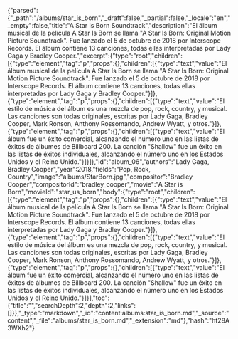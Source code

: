 {"parsed":{"_path":"/albums/star_is_born","_draft":false,"_partial":false,"_locale":"en","_empty":false,"title":"A Star is Born Soundtrack","description":"El álbum musical de la película A Star Is Born se llama \"A Star Is Born: Original Motion Picture Soundtrack\". Fue lanzado el 5 de octubre de 2018 por Interscope Records. El álbum contiene 13 canciones, todas ellas interpretadas por Lady Gaga y Bradley Cooper.","excerpt":{"type":"root","children":[{"type":"element","tag":"p","props":{},"children":[{"type":"text","value":"El álbum musical de la película A Star Is Born se llama \"A Star Is Born: Original Motion Picture Soundtrack\". Fue lanzado el 5 de octubre de 2018 por Interscope Records. El álbum contiene 13 canciones, todas ellas interpretadas por Lady Gaga y Bradley Cooper."}]},{"type":"element","tag":"p","props":{},"children":[{"type":"text","value":"El estilo de música del álbum es una mezcla de pop, rock, country, y musical. Las canciones son todas originales, escritas por Lady Gaga, Bradley Cooper, Mark Ronson, Anthony Rossomando, Andrew Wyatt, y otros."}]},{"type":"element","tag":"p","props":{},"children":[{"type":"text","value":"El álbum fue un éxito comercial, alcanzando el número uno en las listas de éxitos de álbumes de Billboard 200. La canción \"Shallow\" fue un éxito en las listas de éxitos individuales, alcanzando el número uno en los Estados Unidos y el Reino Unido."}]}]},"id":"album_06","authors":"Lady Gaga, Bradley Cooper","year":2018,"fields":"Pop, Rock, Country","image":"albums/StarBorn.jpg","compositor":"Bradley Cooper","compositorId":"bradley_cooper","movie":"A Star is Born","movieId":"star_us_born","body":{"type":"root","children":[{"type":"element","tag":"p","props":{},"children":[{"type":"text","value":"El álbum musical de la película A Star Is Born se llama \"A Star Is Born: Original Motion Picture Soundtrack\". Fue lanzado el 5 de octubre de 2018 por Interscope Records. El álbum contiene 13 canciones, todas ellas interpretadas por Lady Gaga y Bradley Cooper."}]},{"type":"element","tag":"p","props":{},"children":[{"type":"text","value":"El estilo de música del álbum es una mezcla de pop, rock, country, y musical. Las canciones son todas originales, escritas por Lady Gaga, Bradley Cooper, Mark Ronson, Anthony Rossomando, Andrew Wyatt, y otros."}]},{"type":"element","tag":"p","props":{},"children":[{"type":"text","value":"El álbum fue un éxito comercial, alcanzando el número uno en las listas de éxitos de álbumes de Billboard 200. La canción \"Shallow\" fue un éxito en las listas de éxitos individuales, alcanzando el número uno en los Estados Unidos y el Reino Unido."}]}],"toc":{"title":"","searchDepth":2,"depth":2,"links":[]}},"_type":"markdown","_id":"content:albums:star_is_born.md","_source":"content","_file":"albums/star_is_born.md","_extension":"md"},"hash":"ht28A3WXh2"}